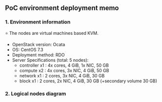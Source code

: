 ## PoC environment deployment memo
### 1. Environment information
:star: The nodes are virtual machines based KVM.
* OpenStack version: Ocata
* OS: CentOS 7.3
* Deployment method: RDO
* Server Specifications (total: 5 nodes):
  - controller x1 : 4x cores, 4 GiB, 1x NIC, 50 GB
  - compute x2    : 4x cores, 3x NIC, 4 GiB, 50 GB
  - network x1    : 2 cores, 3x NIC, 4 GiB, 30 GB
  - block x1      : 2 cores, 2x NIC, 4 GiB, 30 GB (+secondary volume 30 GB)
 
### 2. Logical nodes diagram
